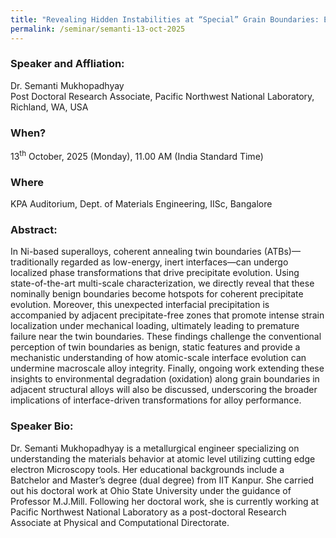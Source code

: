 ```yaml
---
title: "Revealing Hidden Instabilities at “Special” Grain Boundaries: Electron Microscopy Insights into Localized Precipitation and Degradation in Structural Alloys (13/10/25)"
permalink: /seminar/semanti-13-oct-2025
---
```

### Speaker and Affliation:
Dr. Semanti Mukhopadhyay<br> 
Post Doctoral Research Associate, Pacific Northwest National Laboratory, Richland, WA, USA

### When?
13<sup>th</sup> October, 2025 (Monday), 11.00 AM (India Standard Time)

### Where
KPA Auditorium, Dept. of Materials Engineering, IISc, Bangalore

### Abstract:  
In Ni-based superalloys, coherent annealing twin boundaries (ATBs)—traditionally regarded as low-energy, inert interfaces—can undergo localized phase transformations that drive precipitate evolution. Using state-of-the-art multi-scale characterization, we directly reveal that these nominally benign boundaries become hotspots for coherent precipitate evolution. Moreover, this unexpected interfacial precipitation is accompanied by adjacent precipitate-free zones that promote intense strain localization under mechanical loading, ultimately leading to premature failure near the twin boundaries. These findings challenge the conventional perception of twin boundaries as benign, static features and provide a mechanistic understanding of how atomic-scale interface evolution can undermine macroscale alloy integrity. Finally, ongoing work extending these insights to environmental degradation (oxidation) along grain boundaries in adjacent structural alloys will also be discussed, underscoring the broader implications of interface-driven transformations for alloy performance.


### Speaker Bio:
Dr. Semanti Mukhopadhyay is a metallurgical engineer specializing on understanding the materials behavior at atomic level utilizing cutting edge electron Microscopy tools. Her educational backgrounds include a Batchelor and Master’s degree (dual degree) from IIT Kanpur. She carried out his doctoral work at Ohio State University under the guidance of Professor M.J.Mill. Following her doctoral work, she is currently working at Pacific Northwest National Laboratory as a post-doctoral Research Associate at Physical and Computational Directorate.